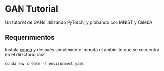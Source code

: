 # GAN Tutorial

Un tutorial de GANs utilizando PyTorch, y probando con MNIST y CelebA

## Requerimientos

Instala [conda](https://docs.conda.io/en/latest/miniconda.html) y después simplemente importa el ambiente que se encuentra en el directorio raíz:

`conda env create -f environment.yaml`
